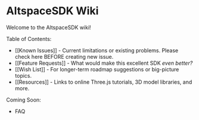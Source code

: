# AltspaceSDK Wiki

Welcome to the AltspaceSDK wiki!

Table of Contents:
* [[Known Issues]] - Current limitations or existing problems. Please check here BEFORE creating new issue.
* [[Feature Requests]] - What would make this excellent SDK *even better?*  
* [[Wish List]] - For longer-term roadmap suggestions or big-picture topics.
* [[Resources]] - Links to online Three.js tutorials, 3D model libraries, and more.

Coming Soon:
* FAQ